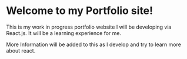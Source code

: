 # Welcome to my Portfolio site!

This is my work in progress portfolio website I will be developing via React.js. It will be a learning experience for me.

More Information will be added to this as I develop and try to learn more about react. 



